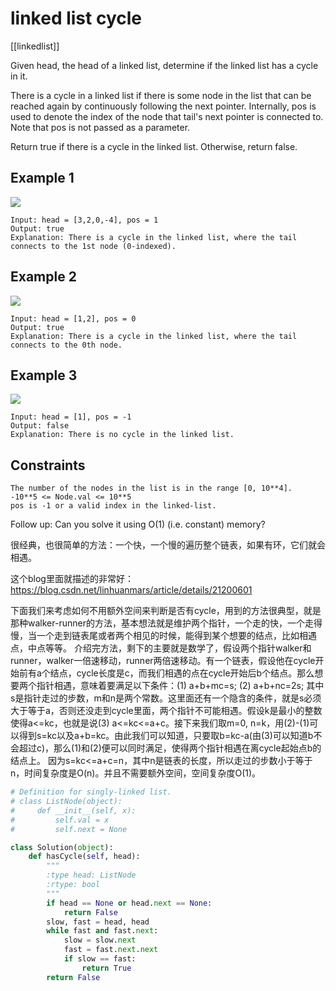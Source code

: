 # linked list cycle

[[linkedlist]]

Given head, the head of a linked list, determine if the linked list has a cycle in it.

There is a cycle in a linked list if there is some node in the list that can be reached again by continuously following the next pointer. Internally, pos is used to denote the index of the node that tail's next pointer is connected to. Note that pos is not passed as a parameter.

Return true if there is a cycle in the linked list. Otherwise, return false.

## Example 1

![](https://assets.leetcode.com/uploads/2018/12/07/circularlinkedlist.png)

```
Input: head = [3,2,0,-4], pos = 1
Output: true
Explanation: There is a cycle in the linked list, where the tail connects to the 1st node (0-indexed).
```

## Example 2

![](https://assets.leetcode.com/uploads/2018/12/07/circularlinkedlist_test2.png)

```
Input: head = [1,2], pos = 0
Output: true
Explanation: There is a cycle in the linked list, where the tail connects to the 0th node.
```

## Example 3

![](https://assets.leetcode.com/uploads/2018/12/07/circularlinkedlist_test3.png)

```
Input: head = [1], pos = -1
Output: false
Explanation: There is no cycle in the linked list.
```

## Constraints

```text
The number of the nodes in the list is in the range [0, 10**4].
-10**5 <= Node.val <= 10**5
pos is -1 or a valid index in the linked-list.
```

Follow up: Can you solve it using O(1) (i.e. constant) memory?

很经典，也很简单的方法：一个快，一个慢的遍历整个链表，如果有环，它们就会相遇。

这个blog里面就描述的非常好：https://blog.csdn.net/linhuanmars/article/details/21200601

下面我们来考虑如何不用额外空间来判断是否有cycle，用到的方法很典型，就是那种walker-runner的方法，基本想法就是维护两个指针，一个走的快，一个走得慢，当一个走到链表尾或者两个相见的时候，能得到某个想要的结点，比如相遇点，中点等等。
介绍完方法，剩下的主要就是数学了，假设两个指针walker和runner，walker一倍速移动，runner两倍速移动。有一个链表，假设他在cycle开始前有a个结点，cycle长度是c，而我们相遇的点在cycle开始后b个结点。那么想要两个指针相遇，意味着要满足以下条件：(1) a+b+mc=s; (2) a+b+nc=2s; 其中s是指针走过的步数，m和n是两个常数。这里面还有一个隐含的条件，就是s必须大于等于a，否则还没走到cycle里面，两个指针不可能相遇。假设k是最小的整数使得a<=kc，也就是说(3) a<=kc<=a+c。接下来我们取m=0, n=k，用(2)-(1)可以得到s=kc以及a+b=kc。由此我们可以知道，只要取b=kc-a(由(3)可以知道b不会超过c)，那么(1)和(2)便可以同时满足，使得两个指针相遇在离cycle起始点b的结点上。
因为s=kc<=a+c=n，其中n是链表的长度，所以走过的步数小于等于n，时间复杂度是O(n)。并且不需要额外空间，空间复杂度O(1)。

```python
# Definition for singly-linked list.
# class ListNode(object):
#     def __init__(self, x):
#         self.val = x
#         self.next = None

class Solution(object):
    def hasCycle(self, head):
        """
        :type head: ListNode
        :rtype: bool
        """
        if head == None or head.next == None:
            return False
        slow, fast = head, head
        while fast and fast.next:
            slow = slow.next
            fast = fast.next.next
            if slow == fast:
                return True
        return False

```
